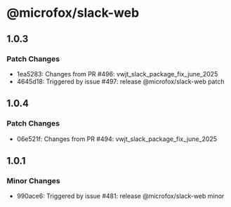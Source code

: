 # @microfox/slack-web

## 1.0.3

### Patch Changes

- 1ea5283: Changes from PR #496: vwjt_slack_package_fix_june_2025
- 4645d18: Triggered by issue #497: release @microfox/slack-web patch

## 1.0.4

### Patch Changes

- 06e521f: Changes from PR #494: vwjt_slack_package_fix_june_2025

## 1.0.1

### Minor Changes

- 990ace6: Triggered by issue #481: release @microfox/slack-web minor
